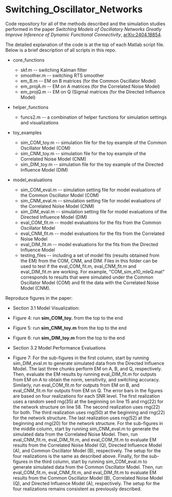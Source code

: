 # Switching_Oscillator_Networks

Code repository for all of the methods described and the simulation studies performed in the paper *Switching Models of Oscillatory Networks Greatly Improve Inference of Dynamic Functional Connectivity*, [arXiv:2404.18854](https://arxiv.org/abs/2404.18854).

The detailed explanation of the code is at the top of each Matlab script file. Below is a brief description of all scripts in this repo.

* core_functions
  * skf.m -- switching Kalman filter
  * smoother.m -- switching RTS smoother
  * em_B.m -- EM on B matrices (for the Common Oscillator Model)
  * em_projA.m -- EM on A matrices (for the Correlated Noise Model)
  * em_projQ.m -- EM on Q (Sigma) matrices (for the Directed Influence Model)

* helper_functions
  * funcs2.m -- a combination of helper functions for simulation settings and visualizations
    
* toy_examples
  * sim_COM_toy.m -- simulation file for the toy example of the Common Oscillator Model (COM)
  * sim_CNM_toy.m -- simulation file for the toy example of the Correlated Noise Model (CNM)
  * sim_DIM_toy.m -- simulation file for the toy example of the Directed Influence Model (DIM)

* model_evaluations
  * sim_COM_eval.m -- simulation setting file for model evaluations of the Common Oscillator Model (COM)
  * sim_CNM_eval.m -- simulation setting file for model evaluations of the Correlated Noise Model (CNM)
  * sim_DIM_eval.m -- simulation setting file for model evaluations of the Directed Influence Model (DIM)
  * eval_COM_fit.m -- model evaluations for the fits from the Common Oscillator Model
  * eval_CNM_fit.m -- model evaluations for the fits from the Correlated Noise Model
  * eval_DIM_fit.m -- model evaluations for the fits from the Directed Influence Model
  * testing_files -- including a set of model fits (results obtained from the EM) from the COM, CNM, and DIM. Files in this folder can be used to test if the eval_COM_fit.m, eval_CNM_fit.m and eval_DIM_fit.m are working. For example, "COM_sim_e10_mleQ.mat" corresponds to results that were simulated under the Common Oscillator Model (COM) and fit the data with the Correlated Noise Model (CNM).


Reproduce figures in the paper:
* Section 3.1 Model Visualization:
 * Figure 4: run **sim_COM_toy.** from the top to the end
 * Figure 5: run **sim_CNM_toy.m** from the top to the end
 * Figure 6: run **sim_DIM_toy.m** from the top to the end

* Section 3.2 Model Performance Evaluations
 * Figure 7: For the sub-figures in the first column, start by running sim_DIM_eval.m to generate simulated data from the Directed Influence Model. The last three chunks perform EM on A, B, and Q, respectively. Then, evaluate the EM results by running eval_DIM_fit.m for outputs from EM on A to obtain the norm, sensitivity, and switching accuracy. Similarly, run eval_COM_fit.m for outputs from EM on B, and eval_CNM_fit.m for outputs from EM on Q. The error bars in the figures are based on four realizations for each SNR level. The first realization uses a random seed rng(35) at the beginning on line 15 and rng(22) for the network structure on line 58. The second realization uses rng(22) for both. The third realization uses rng(50) at the beginning and rng(22) for the network structure. The last realization uses rng(52) at the beginning and rng(20) for the network structure. For the sub-figures in the middle column, start by running sim_CNM_eval.m to generate the simulated data from the Correlated Noise Model. Then, run eval_CNM_fit.m, eval_DIM_fit.m, and eval_COM_fit.m to evaluate EM results from the Correlated Noise Model (Q), Directed Influence Model (A), and Common Oscillator Model (B), respectively. The setup for the four realizations is the same as described above. Finally, for the sub-figures in the third column, start by running sim_COM_eval.m to generate simulated data from the Common Oscillator Model. Then, run eval_COM_fit.m, eval_CNM_fit.m, and eval_DIM_fit.m to evaluate EM results from the Common Oscillator Model (B), Correlated Noise Model (Q), and Directed Influence Model (A), respectively. The setup for the four realizations remains consistent as previously described.
